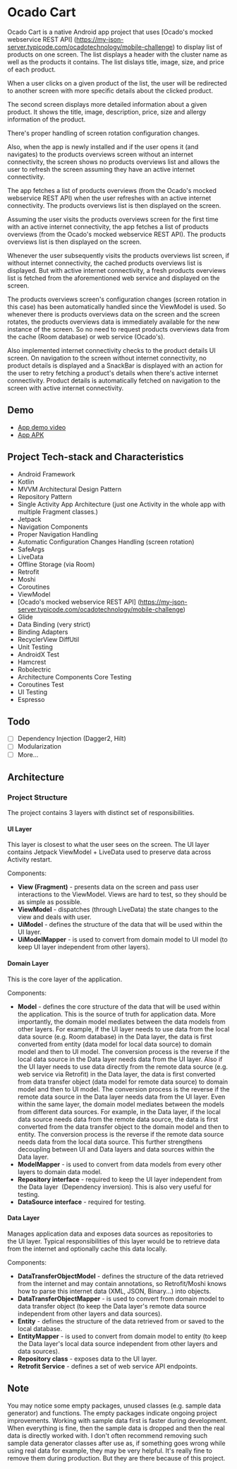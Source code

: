 # Ocado Cart

Ocado Cart is a native Android app project that uses [Ocado's mocked webservice REST API] (https://my-json-server.typicode.com/ocadotechnology/mobile-challenge)
to display list of products on one screen. The list displays a header with the cluster name as well
as the products it contains. The list dislays title, image, size, and price of each product.

When a user clicks on a given product of the list, the user will be redirected to another screen with
more specific details about the clicked product.

The second screen displays more detailed information about a given product. It shows the title,
image, description, price, size and allergy information of the product.

There's proper handling of screen rotation configuration changes.

Also, when the app is newly installed and if the user opens it (and navigates) to the products
overviews screen without an internet connectivity, the screen shows no products overviews list and
allows the user to refresh the screen assuming they have an active internet connectivity.

The app fetches a list of products overviews (from the Ocado's mocked webservice REST API) when the
user refreshes with an active internet connectivity. The products overviews list is then displayed
on the screen.

Assuming the user visits the products overviews screen for the first time with an active internet
connectivity, the app fetches a list of products overviews (from the Ocado's mocked webservice REST API).
The products overviews list is then displayed on the screen.

Whenever the user subsequently visits the products overviews list screen, if without internet
connectivity, the cached products overviews list is displayed. But with active internet connectivity,
a fresh products overviews list is fetched from the aforementioned web service and displayed on the
screen.

The products overviews screen's configuration changes (screen rotation in this case) has been
automatically handled since the ViewModel is used. So whenever there is products overviews data on
the screen and the screen rotates, the products overviews data is immediately available for the new
instance of the screen. So no need to request products overviews data from the cache (Room database)
or web service (Ocado's).

Also implemented internet connectivity checks to the product details UI screen. On navigation to the
screen without internet connectivity, no product details is displayed and a SnackBar is displayed
with an action for the user to retry fetching a product's details when there's active internet
connectivity. Product details is automatically fetched on navigation to the screen with active
internet connectivity.

## Demo

* [App demo video](https://bit.ly/3LsaVxk)
* [App APK]()

## Project Tech-stack and Characteristics

* Android Framework
* Kotlin
* MVVM Architectural Design Pattern
* Repository Pattern
* Single Activity App Architecture (just one Activity in the whole app with multiple Fragment classes.)
* Jetpack
* Navigation Components
* Proper Navigation Handling
* Automatic Configuration Changes Handling (screen rotation)
* SafeArgs
* LiveData
* Offline Storage (via Room)
* Retrofit
* Moshi
* Coroutines
* ViewModel
* [Ocado's mocked webservice REST API] (https://my-json-server.typicode.com/ocadotechnology/mobile-challenge)
* Glide
* Data Binding (very strict)
* Binding Adapters
* RecyclerView DiffUtil
* Unit Testing
* AndroidX Test
* Hamcrest
* Robolectric
* Architecture Components Core Testing
* Coroutines Test
* UI Testing
* Espresso

## Todo

 - [ ] Dependency Injection (Dagger2, Hilt)
 - [ ] Modularization
 - [ ] More...

## Architecture

### Project Structure

The project contains 3 layers with distinct set of responsibilities.

#### UI Layer

This layer is closest to what the user sees on the screen. The UI layer contains Jetpack ViewModel +
LiveData used to preserve data across Activity restart.

Components:
- **View (Fragment)** - presents data on the screen and pass user interactions to the ViewModel.
Views are hard to test, so they should be as simple as possible.
- **ViewModel** - dispatches (through LiveData) the state changes to the view and deals with user.
- **UiModel** - defines the structure of the data that will be used within the UI layer.
- **UiModelMapper** - is used to convert from domain model to UI model (to keep UI layer independent
from other layers).

#### Domain Layer

This is the core layer of the application.

Components:
- **Model** - defines the core structure of the data that will be used within the application. This
is the source of truth for application data.
More importantly, the domain model mediates between the data models from other layers. For example,
if the UI layer needs to use data from the local data source (e.g. Room database) in the Data layer,
the data is first converted from entity (data model for local data source) to domain model and then
to UI model. The conversion process is the reverse if the local data source in the Data layer needs
data from the UI layer. Also if the UI layer needs to use data directly from the remote data source
(e.g. web service via Retrofit) in the Data layer, the data is first converted from data transfer
object (data model for remote data source) to domain model and then to UI model. The conversion
process is the reverse if the remote data source in the Data layer needs data from the UI layer.
Even within the same layer, the domain model mediates between the models from different data
sources. For example, in the Data layer, if the local data source needs data from the remote data
source, the data is first converted from the data transfer object to the domain model and then to
entity. The conversion process is the reverse if the remote data source needs data from the local
data source.
This further strengthens decoupling between UI and Data layers and data sources within the Data layer.
- **ModelMapper** - is used to convert from data models from every other layers to domain data model.
- **Repository interface** - required to keep the UI layer independent from the Data layer 
(Dependency inversion). This is also very useful for testing.
- **DataSource interface** - required for testing.

#### Data Layer

Manages application data and exposes data sources as repositories to the UI layer. Typical
responsibilities of this layer would be to retrieve data from the internet and optionally cache this
data locally.

Components:
- **DataTransferObjectModel** - defines the structure of the data retrieved from the internet and
may contain annotations, so Retrofit/Moshi knows how to parse this internet
data (XML, JSON, Binary...) into objects.
- **DataTransferObjectMapper** - is used to convert from domain model to data transfer object (to
keep the Data layer's remote data source independent from other layers and data sources).
- **Entity** - defines the structure of the data retrieved from or saved to the local database.
- **EntityMapper** - is used to convert from domain model to entity (to keep the Data layer's local
data source independent from other layers and data sources).
- **Repository class** - exposes data to the UI layer.
- **Retrofit Service** - defines a set of web service API endpoints.

## Note
You may notice some empty packages, unused classes (e.g. sample data generator) and functions. The
empty packages indicate ongoing project improvements. Working with sample data first is faster
during development. When everything is fine, then the sample data is dropped and then the real data
is directly worked with. I don't often recommend removing such sample data generator classes after use as,
if something goes wrong while using real data for example, they may be very helpful. It's really fine to
remove them during production. But they are there because of this project.

